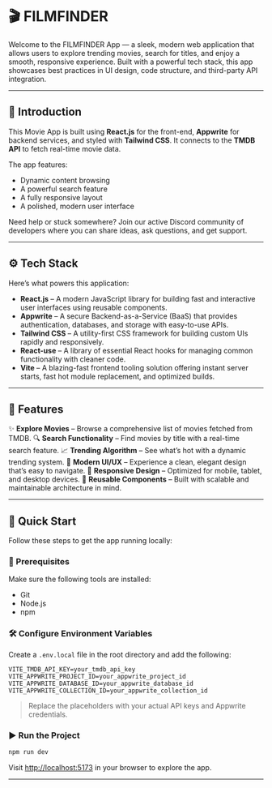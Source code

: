 
# 🎬 FILMFINDER
Welcome to the FILMFINDER App — a sleek, modern web application that allows users to explore trending movies, search for titles, and enjoy a smooth, responsive experience. Built with a powerful tech stack, this app showcases best practices in UI design, code structure, and third-party API integration.

---

## 🤖 Introduction

This Movie App is built using **React.js** for the front-end, **Appwrite** for backend services, and styled with **Tailwind CSS**. It connects to the **TMDB API** to fetch real-time movie data.

The app features:

* Dynamic content browsing
* A powerful search feature
* A fully responsive layout
* A polished, modern user interface

Need help or stuck somewhere? Join our active Discord community of developers where you can share ideas, ask questions, and get support.

---

## ⚙️ Tech Stack

Here’s what powers this application:

* **React.js** – A modern JavaScript library for building fast and interactive user interfaces using reusable components.
* **Appwrite** – A secure Backend-as-a-Service (BaaS) that provides authentication, databases, and storage with easy-to-use APIs.
* **Tailwind CSS** – A utility-first CSS framework for building custom UIs rapidly and responsively.
* **React-use** – A library of essential React hooks for managing common functionality with cleaner code.
* **Vite** – A blazing-fast frontend tooling solution offering instant server starts, fast hot module replacement, and optimized builds.

---

## 🔋 Features

✨ **Explore Movies** – Browse a comprehensive list of movies fetched from TMDB.
🔍 **Search Functionality** – Find movies by title with a real-time search feature.
📈 **Trending Algorithm** – See what’s hot with a dynamic trending system.
🎨 **Modern UI/UX** – Experience a clean, elegant design that’s easy to navigate.
📱 **Responsive Design** – Optimized for mobile, tablet, and desktop devices.
🧱 **Reusable Components** – Built with scalable and maintainable architecture in mind.

---

## 🤸 Quick Start

Follow these steps to get the app running locally:

### 🔧 Prerequisites

Make sure the following tools are installed:

* Git
* Node.js
* npm

### 🛠️ Configure Environment Variables

Create a `.env.local` file in the root directory and add the following:

```env
VITE_TMDB_API_KEY=your_tmdb_api_key
VITE_APPWRITE_PROJECT_ID=your_appwrite_project_id
VITE_APPWRITE_DATABASE_ID=your_appwrite_database_id
VITE_APPWRITE_COLLECTION_ID=your_appwrite_collection_id
```

> Replace the placeholders with your actual API keys and Appwrite credentials.

### ▶️ Run the Project

```bash
npm run dev
```

Visit [http://localhost:5173](http://localhost:5173) in your browser to explore the app.

---